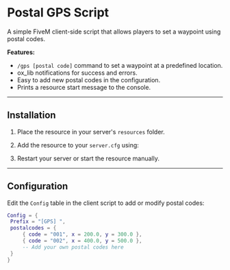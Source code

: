 # Postal GPS Script

A simple FiveM client-side script that allows players to set a waypoint using postal codes.

**Features:**  
- `/gps [postal code]` command to set a waypoint at a predefined location.  
- ox_lib notifications for success and errors.  
- Easy to add new postal codes in the configuration.  
- Prints a resource start message to the console.

---

## Installation

1. Place the resource in your server's `resources` folder.  
2. Add the resource to your `server.cfg` using:

3. Restart your server or start the resource manually.

---

## Configuration

Edit the `Config` table in the client script to add or modify postal codes:

```lua
Config = {
 Prefix = "[GPS] ",
 postalcodes = {
     { code = "001", x = 200.0, y = 300.0 },
     { code = "002", x = 400.0, y = 500.0 },
     -- Add your own postal codes here
 }
}
